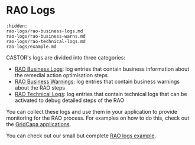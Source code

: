 # RAO Logs

```{toctree}
:hidden:
rao-logs/rao-business-logs.md
rao-logs/rao-business-warns.md
rao-logs/rao-technical-logs.md
rao-logs/example.md
```

CASTOR's logs are divided into three categories:
- [RAO Business Logs](./rao-logs/rao-business-logs.md): log entries that contain business information about the remedial action optimisation steps 
- [RAO Business Warnings](./rao-logs/rao-business-warns.md): log entries that contain business warnings about the RAO steps
- [RAO Technical Logs](./rao-logs/rao-technical-logs.md): log entries that contain technical logs that can be activated to debug detailed steps of the RAO

You can collect these logs and use them in your application to provide monitoring for the RAO process.
For examples on how to do this, check out the [GridCapa applications](https://github.com/farao-community?q=gridcapa&type=all&language=&sort=).

You can check out our small but complete [RAO logs example](/output-data/rao-logs/example.md).